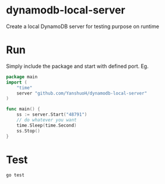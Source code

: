 # dynamodb-local-server
Create a local DynamoDB server for testing purpose on runtime

# Run
Simply include the package and start with defined port.
Eg.
```go
package main
import (
	"time"
	server "github.com/YanshuoH/dynamodb-local-server"
)

func main() {
	ss := server.Start("48791")
	// do whatever you want
	time.Sleep(time.Second)
	ss.Stop()
}
```

# Test
`go test`